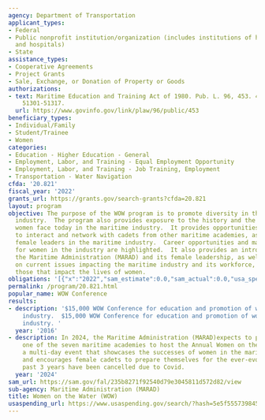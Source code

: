 ```yaml
---
agency: Department of Transportation
applicant_types:
- Federal
- Public nonprofit institution/organization (includes institutions of higher education
  and hospitals)
- State
assistance_types:
- Cooperative Agreements
- Project Grants
- Sale, Exchange, or Donation of Property or Goods
authorizations:
- text: Maritime Education and Training Act of 1980. Pub. L. 96, 453. 46 U.S.C. &sect;
    51301-51317.
  url: https://www.govinfo.gov/link/plaw/96/public/453
beneficiary_types:
- Individual/Family
- Student/Trainee
- Women
categories:
- Education - Higher Education - General
- Employment, Labor, and Training - Equal Employment Opportunity
- Employment, Labor, and Training - Job Training, Employment
- Transportation - Water Navigation
cfda: '20.821'
fiscal_year: '2022'
grants_url: https://grants.gov/search-grants?cfda=20.821
layout: program
objective: The purpose of the WOW program is to promote diversity in the maritime
  industry.  The program also provides exposure to the history and the current climate
  women face today in the maritime industry.  It provides opportunities for the cadets
  to interact and network with cadets from other maritime academies, as well as current
  female leaders in the maritime industry.  Career opportunities and maritime organizations
  for women in the industry are highlighted.  It also provides an introduction to
  the Maritime Administration (MARAD) and its female leadership, as well as an update
  on current issues impacting the maritime industry and its workforce, especially
  those that impact the lives of women.
obligations: '[{"x":"2022","sam_estimate":0.0,"sam_actual":0.0,"usa_spending_actual":-499.82},{"x":"2023","sam_estimate":0.0,"sam_actual":15000.0,"usa_spending_actual":15000.0},{"x":"2024","sam_estimate":15000.0,"sam_actual":0.0,"usa_spending_actual":-2937.7}]'
permalink: /program/20.821.html
popular_name: WOW Conference
results:
- description: '$15,000 WOW Conference for education and promotion of women in maritime
    industry.  $15,000 WOW Conference for education and promotion of women in maritime
    industry. '
  year: '2016'
- description: In 2024, the Maritime Administration (MARAD)expects to partner with
    one of the seven maritime academies to host the Annual Women on the Water Conference,
    a multi-day event that showcases the successes of women in the maritime industry
    and encourages female cadets to prepare themselves for the ever-evolving industry.  The
    past 3 years have been cancelled due to Covid.
  year: '2024'
sam_url: https://sam.gov/fal/235b8271f92540d79e3045811d572d82/view
sub-agency: Maritime Administration (MARAD)
title: Women on the Water (WOW)
usaspending_url: https://www.usaspending.gov/search/?hash=5e5f5557398450fd808a8fb87bb0d80f
---
```

